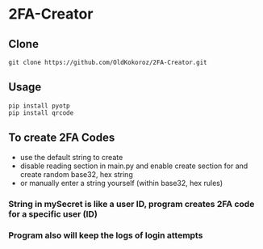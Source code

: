 # 2FA-Creator

## Clone
    git clone https://github.com/OldKokoroz/2FA-Creator.git

## Usage
    pip install pyotp
    pip install qrcode


## To create 2FA Codes
   - use the default string to create
   - disable reading section in main.py and enable create section for and create random base32, hex string
   - or manually enter a string yourself (within base32, hex rules)


### String in mySecret is like a user ID, program creates 2FA code for a specific user (ID)

### Program also will keep the logs of login attempts
